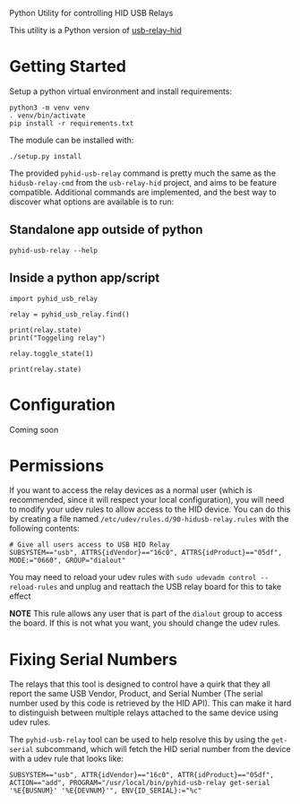 Python Utility for controlling HID USB Relays

This utility is a Python version of [usb-relay-hid](https://github.com/pavel-a/usb-relay-hid)

# Getting Started

Setup a python virtual environment and install requirements:

```shell
python3 -m venv venv
. venv/bin/activate
pip install -r requirements.txt
```

The module can be installed with:

```shell
./setup.py install
```

The provided `pyhid-usb-relay` command is pretty much the same as the
`hidusb-relay-cmd` from the `usb-relay-hid` project, and aims to be feature
compatible. Additional commands are implemented, and the best way to discover
what options are available is to run:


## Standalone app outside of python
```shell
pyhid-usb-relay --help
```

## Inside a python app/script
```
import pyhid_usb_relay

relay = pyhid_usb_relay.find()

print(relay.state)
print("Toggeling relay")

relay.toggle_state(1)

print(relay.state)

```

# Configuration

Coming soon

# Permissions

If you want to access the relay devices as a normal user (which is recommended,
since it will respect your local configuration), you will need to modify your
udev rules to allow access to the HID device. You can do this by creating a
file named `/etc/udev/rules.d/90-hidusb-relay.rules` with the following
contents:

```
# Give all users access to USB HID Relay
SUBSYSTEM=="usb", ATTRS{idVendor}=="16c0", ATTRS{idProduct}=="05df", MODE:="0660", GROUP="dialout"
```

You may need to reload your udev rules with `sudo udevadm control
--reload-rules` and unplug and reattach the USB relay board for this to take
effect

**NOTE** This rule allows any user that is part of the `dialout` group to
access the board. If this is not what you want, you should change the udev
rules.

# Fixing Serial Numbers

The relays that this tool is designed to control have a quirk that they all
report the same USB Vendor, Product, and Serial Number (The serial number used
by this code is retrieved by the HID API). This can make it hard to distinguish
between multiple relays attached to the same device using udev rules.

The `pyhid-usb-relay` tool can be used to help resolve this by using the
`get-serial` subcommand, which will fetch the HID serial number from the device
with a udev rule that looks like:

```
SUBSYSTEM=="usb", ATTR{idVendor}=="16c0", ATTR{idProduct}=="05df", ACTION=="add", PROGRAM="/usr/local/bin/pyhid-usb-relay get-serial '%E{BUSNUM}' '%E{DEVNUM}'", ENV{ID_SERIAL}:="%c"
```
